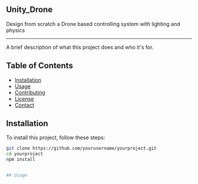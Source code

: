 ## Unity_Drone
Design from scratch a Drone based controlling system with lighting and physics 
_____________________________________________________________________________________________________________________________________________________________________


A brief description of what this project does and who it's for.

## Table of Contents

- [Installation](#installation)
- [Usage](#usage)
- [Contributing](#contributing)
- [License](#license)
- [Contact](#contact)

## Installation

To install this project, follow these steps:

```bash
git clone https://github.com/yourusername/yourproject.git
cd yourproject
npm install


## Usage

